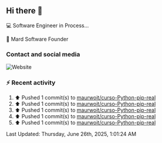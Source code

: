 ## Hi there 👋

:computer: Software Engineer in Process...

:office: Mard Software Founder

### Contact and social media

![Website](https://img.shields.io/badge/maurwoit.com-up-green?style=for-the-badge)


### :zap: Recent activity
<!--RECENT_ACTIVITY:start-->
1. ⬆️ Pushed 1 commit(s) to [maurwoit/curso-Python-pip-real](https://github.com/maurwoit/curso-Python-pip-real)<br>
2. ⬆️ Pushed 1 commit(s) to [maurwoit/curso-Python-pip-real](https://github.com/maurwoit/curso-Python-pip-real)<br>
3. ⬆️ Pushed 1 commit(s) to [maurwoit/curso-Python-pip-real](https://github.com/maurwoit/curso-Python-pip-real)<br>
4. ⬆️ Pushed 1 commit(s) to [maurwoit/curso-Python-pip-real](https://github.com/maurwoit/curso-Python-pip-real)<br>
5. ⬆️ Pushed 1 commit(s) to [maurwoit/curso-Python-pip-real](https://github.com/maurwoit/curso-Python-pip-real)<br>
<!--RECENT_ACTIVITY:end-->

<!--RECENT_ACTIVITY:last_update-->
Last Updated: Thursday, June 26th, 2025, 1:01:24 AM
<!--RECENT_ACTIVITY:last_update_end-->